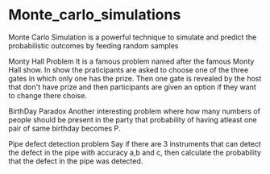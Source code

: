 # Monte_carlo_simulations
Monte Carlo Simulation is a powerful technique to simulate and predict the probabilistic outcomes by feeding random samples

Monty Hall Problem
It is a famous problem named after the famous Monty Hall show. In show the praticipants are asked to choose one of the three gates in which only one has the prize.
Then one gate is revealed by the host that don't have prize and then participants are given an option if they want to change there choise.


BirthDay Paradox
Another interesting problem where how many numbers of people should be present in the party that probability of having atleast one pair of same birthday becomes P.

Pipe defect detection problem
Say if there are 3 instruments that can detect the defect in the pipe with accuracy a,b and c, then calculate the probability that the defect in the pipe was detected.

